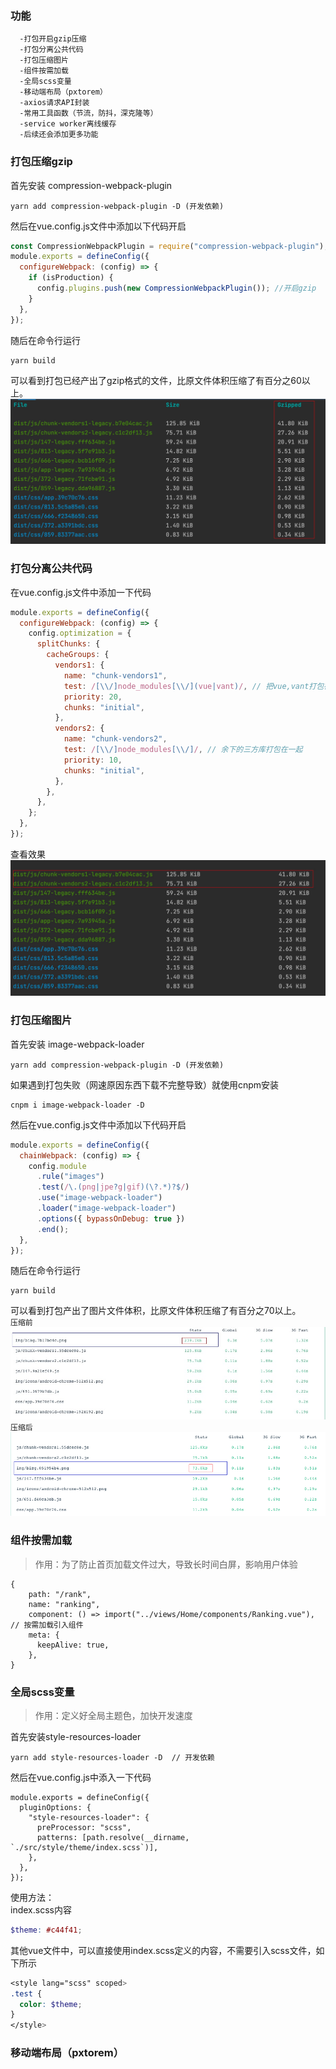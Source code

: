### 功能
```
  -打包开启gzip压缩
  -打包分离公共代码
  -打包压缩图片
  -组件按需加载 
  -全局scss变量
  -移动端布局（pxtorem）
  -axios请求API封装
  -常用工具函数（节流，防抖，深克隆等）
  -service worker离线缓存
  -后续还会添加更多功能
```

### 打包压缩gzip
  首先安装 compression-webpack-plugin
```
yarn add compression-webpack-plugin -D (开发依赖)
```  
  然后在vue.config.js文件中添加以下代码开启
```javascript
const CompressionWebpackPlugin = require("compression-webpack-plugin");
module.exports = defineConfig({
  configureWebpack: (config) => {
    if (isProduction) {
      config.plugins.push(new CompressionWebpackPlugin()); //开启gzip
    }
  },
});
```
  随后在命令行运行 
```
yarn build
```
  可以看到打包已经产出了gzip格式的文件，比原文件体积压缩了有百分之60以上。
![Chrome 下运行 Service Worker 示例的结果](./img/gzip.jpg)


### 打包分离公共代码
在vue.config.js文件中添加一下代码
```javascript
module.exports = defineConfig({
  configureWebpack: (config) => {
    config.optimization = {
      splitChunks: {
        cacheGroups: {
          vendors1: {
            name: "chunk-vendors1",
            test: /[\\/]node_modules[\\/](vue|vant)/, // 把vue,vant打包在一起
            priority: 20,
            chunks: "initial",
          },
          vendors2: {
            name: "chunk-vendors2",
            test: /[\\/]node_modules[\\/]/, // 余下的三方库打包在一起
            priority: 10,
            chunks: "initial",
          },
        },
      },
    };
  },
});
```
查看效果
![Chrome 下运行 Service Worker 示例的结果](./img/separate.jpg)


### 打包压缩图片
首先安装 image-webpack-loader
```
yarn add compression-webpack-plugin -D (开发依赖)

```  
如果遇到打包失败（网速原因东西下载不完整导致）就使用cnpm安装
```
cnpm i image-webpack-loader -D
```
然后在vue.config.js文件中添加以下代码开启
```javascript
module.exports = defineConfig({
  chainWebpack: (config) => {
    config.module
      .rule("images")
      .test(/\.(png|jpe?g|gif)(\?.*)?$/)
      .use("image-webpack-loader")
      .loader("image-webpack-loader")
      .options({ bypassOnDebug: true })
      .end();
  },
});
```
随后在命令行运行
```
yarn build
```
可以看到打包产出了图片文件体积，比原文件体积压缩了有百分之70以上。<br/>
`压缩前`
![Chrome 下运行 Service Worker 示例的结果](./img/img1.jpg)
`压缩后`
![Chrome 下运行 Service Worker 示例的结果](./img/img2.png)

### 组件按需加载

> 作用：为了防止首页加载文件过大，导致长时间白屏，影响用户体验

```
{
    path: "/rank",
    name: "ranking",
    component: () => import("../views/Home/components/Ranking.vue"), // 按需加载引入组件
    meta: {
      keepAlive: true,
    },
}

```

### 全局scss变量
> 作用：定义好全局主题色，加快开发速度

首先安装style-resources-loader

```
yarn add style-resources-loader -D  // 开发依赖

```

然后在vue.config.js中添入一下代码

```
module.exports = defineConfig({
  pluginOptions: {
    "style-resources-loader": {
      preProcessor: "scss",
      patterns: [path.resolve(__dirname, `./src/style/theme/index.scss`)],
    },
  },
});

```

使用方法：<br>
index.scss内容
```scss
$theme: #c44f41;

```
其他vue文件中，可以直接使用index.scss定义的内容，不需要引入scss文件，如下所示

```scss
<style lang="scss" scoped>
.test {
  color: $theme;    
}
</style>
```

### 移动端布局（pxtorem）













